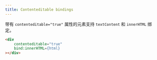 ```yaml
---
title: Contenteditable bindings
---
```


带有 `contenteditable="true"` 属性的元素支持 `textContent` 和 `innerHTML` 绑定。

```html
<div
	contenteditable="true"
	bind:innerHTML={html}
></div>
```